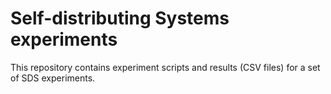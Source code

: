 # Self-distributing Systems experiments

This repository contains experiment scripts and results (CSV files) for a set of SDS experiments.
